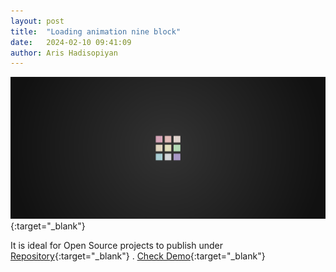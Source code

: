 ```yaml
---
layout: post
title:  "Loading animation nine block"
date:   2024-02-10 09:41:09
author: Aris Hadisopiyan
---
```


[![Watch the video](https://raw.githubusercontent.com/omeans-team/img/main/previ.png)](https://youtu.be/de0j_FO4vwE){:target="_blank"} 

It is ideal for Open Source projects to publish under [Repository](https://github.com/omeans-team/omeans-color-loading-animation-of-nine-blocks){:target="_blank"} . [Check Demo](https://youtu.be/de0j_FO4vwE){:target="_blank"} 
